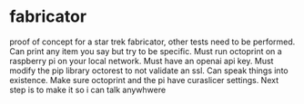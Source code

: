 # fabricator
proof of concept for a star trek fabricator, other tests need to be performed. Can print any item you say but try to be specific. Must run octoprint on a raspberry pi on your local network. Must have an openai api key. Must modify the pip library octorest to not validate an ssl. Can speak things into existence. Make sure octoprint and the pi have curaslicer settings. Next step is to make it so i can talk anywhwere
